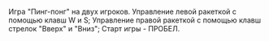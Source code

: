 Игра "Пинг-понг" на двух игроков.
Управление левой ракеткой с помощью клавш W и S;
Управление правой ракеткой с помощью клавш стрелок "Вверх" и "Вниз";
Старт игры - ПРОБЕЛ.
